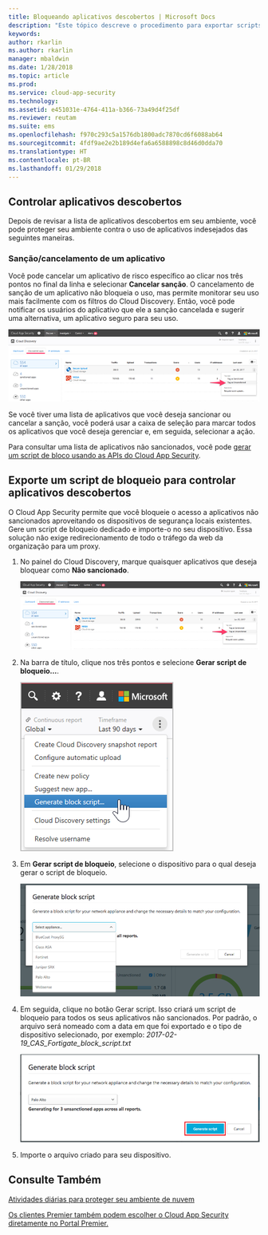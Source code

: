 ```yaml
---
title: Bloqueando aplicativos descobertos | Microsoft Docs
description: "Este tópico descreve o procedimento para exportar scripts de bloqueio para aplicativos descobertos."
keywords: 
author: rkarlin
ms.author: rkarlin
manager: mbaldwin
ms.date: 1/28/2018
ms.topic: article
ms.prod: 
ms.service: cloud-app-security
ms.technology: 
ms.assetid: e451031e-4764-411a-b366-73a49d4f25df
ms.reviewer: reutam
ms.suite: ems
ms.openlocfilehash: f970c293c5a1576db1800adc7870cd6f6088ab64
ms.sourcegitcommit: 4fdf9ae2e2b189d4efa6a6588898c8d46d0dda70
ms.translationtype: HT
ms.contentlocale: pt-BR
ms.lasthandoff: 01/29/2018
---
```

## <a name="govern-discovered-apps"></a>Controlar aplicativos descobertos

Depois de revisar a lista de aplicativos descobertos em seu ambiente, você pode proteger seu ambiente contra o uso de aplicativos indesejados das seguintes maneiras.

### <a name="sanctioningunsanctioning-an-app"></a>Sanção/cancelamento de um aplicativo 

Você pode cancelar um aplicativo de risco específico ao clicar nos três pontos no final da linha e selecionar **Cancelar sanção**.
O cancelamento de sanção de um aplicativo não bloqueia o uso, mas permite monitorar seu uso mais facilmente com os filtros do Cloud Discovery. Então, você pode notificar os usuários do aplicativo que ele a sanção cancelada e sugerir uma alternativa, um aplicativo seguro para seu uso.

![Marcar como não sancionado](./media/tag-as-unsanctioned.png)  


Se você tiver uma lista de aplicativos que você deseja sancionar ou cancelar a sanção, você poderá usar a caixa de seleção para marcar todos os aplicativos que você deseja gerenciar e, em seguida, selecionar a ação.

Para consultar uma lista de aplicativos não sancionados, você pode [gerar um script de bloco usando as APIs do Cloud App Security](https://mod636914.us.portal.cloudappsecurity.com/api-docs/#generate-block-script).

## <a name="export-a-block-script-to-govern-discovered-apps"></a>Exporte um script de bloqueio para controlar aplicativos descobertos

O Cloud App Security permite que você bloqueie o acesso a aplicativos não sancionados aproveitando os dispositivos de segurança locais existentes. Gere um script de bloqueio dedicado e importe-o no seu dispositivo.
Essa solução não exige redirecionamento de todo o tráfego da web da organização para um proxy.

1. No painel do Cloud Discovery, marque quaisquer aplicativos que deseja bloquear como **Não sancionado**.

   ![Marcar como não sancionado](./media/tag-as-unsanctioned.png)  

2. Na barra de título, clique nos três pontos e selecione **Gerar script de bloqueio...**. 

   ![Gerar script de bloqueio](./media/generate-block-script.png)  

3. Em **Gerar script de bloqueio**, selecione o dispositivo para o qual deseja gerar o script de bloqueio. 

   ![Pop-up da opção Gerar script de bloqueio](./media/generate-block-script-popup.png)  

4. Em seguida, clique no botão Gerar script. Isso criará um script de bloqueio para todos os seus aplicativos não sancionados. Por padrão, o arquivo será nomeado com a data em que foi exportado e o tipo de dispositivo selecionado, por exemplo: *2017-02-19_CAS_Fortigate_block_script.txt* 

   ![Botão Gerar script de bloqueio](./media/generate-block-script-button.png)  

5. Importe o arquivo criado para seu dispositivo.



## <a name="see-also"></a>Consulte Também  
[Atividades diárias para proteger seu ambiente de nuvem](daily-activities-to-protect-your-cloud-environment.md)   

[Os clientes Premier também podem escolher o Cloud App Security diretamente no Portal Premier.](https://premier.microsoft.com/)  
  
  